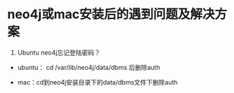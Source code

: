 # neo4j或mac安装后的遇到问题及解决方案

  1. Ubuntu neo4j忘记登陆密码？
  
  * ubuntu： cd /var/lib/neo4j/data/dbms 后删除auth
    
  * mac：cd到neo4j安装目录下的data/dbms文件下删除auth
     
